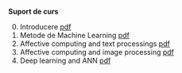 **Suport de curs**

0. Introducere [pdf](00_intro.pdf)
1. Metode de Machine Learning [pdf](01_ML_details.pdf)
2. Affective computing and text processings [pdf](02_03_affectiveComputing_text.pdf)
3. Affective computing and image processing [pdf](04_05_imageProcessing.pdf)
4. Deep learning and ANN [pdf](06_07_ANN.pdf)
